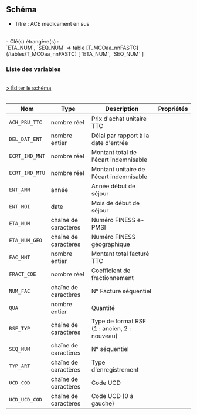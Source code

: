 ## Schéma

- Titre : ACE medicament en sus
<br />
- Clé(s) étrangère(s) : <br />
`ETA_NUM`, `SEQ_NUM` => table [T_MCOaa_nnFASTC](/tables/T_MCOaa_nnFASTC) [ `ETA_NUM`, `SEQ_NUM` ]<br />

### Liste des variables
<br />
<div>
    <a href="https://gitlab.com/healthdatahub/schema-snds/edit/master/schemas/PMSI/PMSI%20MCO/T_MCOaa_nnFHSTC.json"  
    arget="_blank" rel="noopener noreferrer">> Éditer le schéma</a>
    <OutboundLink />
</div>
<br />

Nom|Type|Description|Propriétés
-|-|-|-
`ACH_PRU_TTC`|nombre réel|Prix d&#x27;achat unitaire TTC||
`DEL_DAT_ENT`|nombre entier|Délai par rapport à la date d&#x27;entrée||
`ECRT_IND_MNT`|nombre réel|Montant total de l&#x27;écart indemnisable||
`ECRT_IND_MTU`|nombre réel|Montant unitaire de l&#x27;écart indemnisable||
`ENT_ANN`|année|Année début de séjour||
`ENT_MOI`|date|Mois de début de séjour||
`ETA_NUM`|chaîne de caractères|Numéro FINESS e-PMSI||
`ETA_NUM_GEO`|chaîne de caractères|Numéro FINESS géographique||
`FAC_MNT`|nombre entier|Montant total facturé TTC||
`FRACT_COE`|nombre réel|Coefficient de fractionnement||
`NUM_FAC`|chaîne de caractères|N° Facture séquentiel||
`QUA`|nombre entier|Quantité||
`RSF_TYP`|chaîne de caractères|Type de format RSF (1 : ancien, 2 : nouveau)||
`SEQ_NUM`|chaîne de caractères|N° séquentiel||
`TYP_ART`|chaîne de caractères|Type d&#x27;enregistrement||
`UCD_COD`|chaîne de caractères|Code UCD||
`UCD_UCD_COD`|chaîne de caractères|Code UCD (0 à gauche)||

